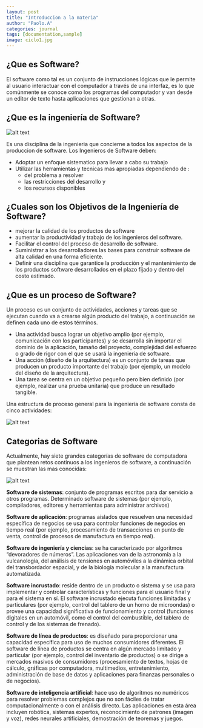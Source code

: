 ```yaml
---
layout: post
title: "Introduccion a la materia"
author: "Paolo.A"
categories: journal
tags: [documentation,sample]
image: ciclo1.jpg
---
```

## ¿Que es Software?

El software como tal es un conjunto de instrucciones lógicas que le permite al usuario interactuar con el computador a través de una interfaz, es lo que comúnmente se conoce como los programas del computador y van desde un editor de texto hasta aplicaciones que gestionan a otras.

## ¿Que es la ingeniería de Software?

![alt text](https://cdn.ticbeat.com/src/uploads/2017/10/ingeniero-de-software.jpg "Lagrange Demo Image")

Es una disciplina de la ingenieria que concierne a todos los aspectos de la produccion de software.
Los Ingenieros de Software deben: 
* Adoptar un enfoque sistematico para llevar a cabo su trabajo
* Utilizar las herramientas y tecnicas mas apropiadas dependiendo de :
    * del problema a resolver
    * las restricciones del desarrollo y
    * los recursos disponibles

    
## ¿Cuales son los Objetivos de la Ingeniería de Software?

* mejorar la calidad de los productos de software
* aumentar la productividad y trabajo de los ingenieros del software.
* Facilitar el control del proceso de desarrollo de software.
* Suministrar a los desarrolladores las bases para construir software de alta calidad en una forma eficiente.
* Definir una disciplina que garantice la producción y el mantenimiento de los productos software           desarrollados en el plazo fijado y dentro del costo estimado.

## ¿Que es un proceso de Software?

Un proceso es un conjunto de actividades, acciones y tareas que se ejecutan cuando va a crearse algún producto del trabajo, a continuación se definen cada uno de estos términos.

* Una actividad busca lograr un objetivo amplio (por ejemplo, comunicación con los participantes) y se desarrolla sin importar el dominio de la aplicación, tamaño del proyecto, complejidad del esfuerzo o grado de rigor con el que se usará la ingeniería de software.
* Una acción (diseño de la arquitectura) es un conjunto de tareas que producen un producto importante del trabajo (por ejemplo, un modelo del diseño de la arquitectura).
* Una tarea se centra en un objetivo pequeño pero bien definido (por ejemplo, realizar una prueba unitaria) que produce un resultado tangible.

Una estructura de proceso general para la ingeniería de software consta de cinco actividades:

![alt text](https://ingsotfwarekarlacevallos.files.wordpress.com/2015/04/4.png "Lagrange Demo Image") 



## Categorias de Software

Actualmente, hay siete grandes categorías de software de computadora que plantean retos continuos a los ingenieros de software, a continuación se muestran las mas conocidas:

![alt text](https://media.biobiochile.cl/wp-content/uploads/2015/12/pro-730x363.jpg "Lagrange Demo Image") 

**Software de sistemas**: conjunto de programas escritos para dar servicio a otros programas. Determinado software de sistemas (por ejemplo, compiladores, editores y herramientas para administrar archivos)

**Software de aplicación**: programas aislados que resuelven una necesidad específica de negocios se usa para controlar funciones de negocios en tiempo real (por ejemplo, procesamiento de transacciones en punto de venta, control de procesos de manufactura en tiempo real).

**Software de ingeniería y ciencias**: se ha caracterizado por algoritmos “devoradores de números”. Las aplicaciones van de la astronomía a la vulcanología, del análisis de tensiones en automóviles a la dinámica orbital del transbordador espacial, y de la biología molecular a la manufactura automatizada.

**Software incrustado**: reside dentro de un producto o sistema y se usa para implementar y controlar características y funciones para el usuario final y para el sistema en sí. El software incrustado ejecuta funciones limitadas y particulares (por ejemplo, control del tablero de un horno de microondas) o provee una capacidad significativa de funcionamiento y control (funciones digitales en un automóvil, como el control del combustible, del tablero de control y de los sistemas de frenado).

**Software de línea de productos**: es diseñado para proporcionar una capacidad específica para uso de muchos consumidores diferentes. El software de línea de productos se centra en algún mercado limitado y particular (por ejemplo, control del inventario de productos) o se dirige a mercados masivos de consumidores (procesamiento de textos, hojas de cálculo, gráficas por computadora, multimedios, entretenimiento, administración de base de datos y aplicaciones para finanzas personales o de negocios).

**Software de inteligencia artificial**: hace uso de algoritmos no numéricos para resolver problemas complejos que no son fáciles de tratar computacionalmente o con el análisis directo. Las aplicaciones en esta área incluyen robótica, sistemas expertos, reconocimiento de patrones (imagen y voz), redes neurales artificiales, demostración de teoremas y juegos.


